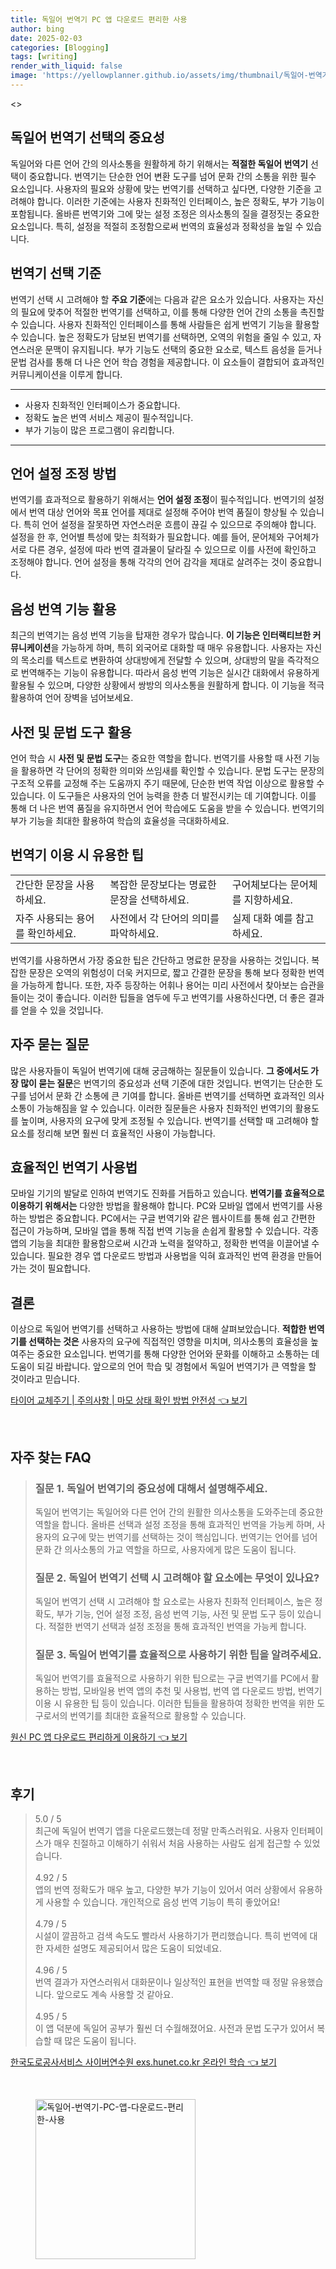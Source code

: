 ```yaml
---
title: 독일어 번역기 PC 앱 다운로드 편리한 사용
author: bing
date: 2025-02-03
categories: [Blogging]
tags: [writing]
render_with_liquid: false
image: 'https://yellowplanner.github.io/assets/img/thumbnail/독일어-번역기-PC-앱-다운로드-편리한-사용.webp'
---
```

<p><>
<head>
    <title>독일어 번역기 선택 및 설정</title>
</head>
<body></p>

<h2 id='번역기 선택의 중요성'>독일어 번역기 선택의 중요성</h2>

<p>독일어와 다른 언어 간의 의사소통을 원활하게 하기 위해서는 <b>적절한 독일어 번역기</b> 선택이 중요합니다. 번역기는 단순한 언어 변환 도구를 넘어 문화 간의 소통을 위한 필수 요소입니다. 사용자의 필요와 상황에 맞는 번역기를 선택하고 싶다면, 다양한 기준을 고려해야 합니다. 이러한 기준에는 사용자 친화적인 인터페이스, 높은 정확도, 부가 기능이 포함됩니다. 올바른 번역기와 그에 맞는 설정 조정은 의사소통의 질을 결정짓는 중요한 요소입니다. 특히, 설정을 적절히 조정함으로써 번역의 효율성과 정확성을 높일 수 있습니다.</p>

<h2 id='번역기 선택 기준'>번역기 선택 기준</h2>

<p>번역기 선택 시 고려해야 할 <b>주요 기준</b>에는 다음과 같은 요소가 있습니다. 사용자는 자신의 필요에 맞추어 적절한 번역기를 선택하고, 이를 통해 다양한 언어 간의 소통을 촉진할 수 있습니다. 사용자 친화적인 인터페이스를 통해 사람들은 쉽게 번역기 기능을 활용할 수 있습니다. 높은 정확도가 담보된 번역기를 선택하면, 오역의 위험을 줄일 수 있고, 자연스러운 문맥이 유지됩니다. 부가 기능도 선택의 중요한 요소로, 텍스트 음성을 듣거나 문법 검사를 통해 더 나은 언어 학습 경험을 제공합니다. 이 요소들이 결합되어 효과적인 커뮤니케이션을 이루게 합니다.</p>

<hr />

<ul>
    <li>사용자 친화적인 인터페이스가 중요합니다.</li>
    <li>정확도 높은 번역 서비스 제공이 필수적입니다.</li>
    <li>부가 기능이 많은 프로그램이 유리합니다.</li>
</ul>

<hr />

<h2 id='언어 설정 조정 방법'>언어 설정 조정 방법</h2>

<p>번역기를 효과적으로 활용하기 위해서는 <b>언어 설정 조정</b>이 필수적입니다. 번역기의 설정에서 번역 대상 언어와 목표 언어를 제대로 설정해 주어야 번역 품질이 향상될 수 있습니다. 특히 언어 설정을 잘못하면 자연스러운 흐름이 끊길 수 있으므로 주의해야 합니다. 설정을 한 후, 언어별 특성에 맞는 최적화가 필요합니다. 예를 들어, 문어체와 구어체가 서로 다른 경우, 설정에 따라 번역 결과물이 달라질 수 있으므로 이를 사전에 확인하고 조정해야 합니다. 언어 설정을 통해 각각의 언어 감각을 제대로 살려주는 것이 중요합니다.</p>

<h2 id='음성 번역 기능 활용'>음성 번역 기능 활용</h2>

<p>최근의 번역기는 음성 번역 기능을 탑재한 경우가 많습니다. <b>이 기능은 인터랙티브한 커뮤니케이션</b>을 가능하게 하며, 특히 외국어로 대화할 때 매우 유용합니다. 사용자는 자신의 목소리를 텍스트로 변환하여 상대방에게 전달할 수 있으며, 상대방의 말을 즉각적으로 번역해주는 기능이 유용합니다. 따라서 음성 번역 기능은 실시간 대화에서 유용하게 활용될 수 있으며, 다양한 상황에서 쌍방의 의사소통을 원활하게 합니다. 이 기능을 적극 활용하여 언어 장벽을 넘어보세요.</p>

<h2 id='사전 및 문법 도구 활용'>사전 및 문법 도구 활용</h2>

<p>언어 학습 시 <b>사전 및 문법 도구</b>는 중요한 역할을 합니다. 번역기를 사용할 때 사전 기능을 활용하면 각 단어의 정확한 의미와 쓰임새를 확인할 수 있습니다. 문법 도구는 문장의 구조적 오류를 교정해 주는 도움까지 주기 때문에, 단순한 번역 작업 이상으로 활용할 수 있습니다. 이 도구들은 사용자의 언어 능력을 한층 더 발전시키는 데 기여합니다. 이를 통해 더 나은 번역 품질을 유지하면서 언어 학습에도 도움을 받을 수 있습니다. 번역기의 부가 기능을 최대한 활용하여 학습의 효율성을 극대화하세요.</p>

<h2 id='번역기 이용 시 유용한 팁'>번역기 이용 시 유용한 팁</h2>

<table>
    <tr>
        <td>간단한 문장을 사용하세요.</td>
        <td>복잡한 문장보다는 명료한 문장을 선택하세요.</td>
        <td>구어체보다는 문어체를 지향하세요.</td>
    </tr>
    <tr>
        <td>자주 사용되는 용어를 확인하세요.</td>
        <td>사전에서 각 단어의 의미를 파악하세요.</td>
        <td>실제 대화 예를 참고하세요.</td>
    </tr>
</table>

<p>번역기를 사용하면서 가장 중요한 팁은 간단하고 명료한 문장을 사용하는 것입니다. 복잡한 문장은 오역의 위험성이 더욱 커지므로, 짧고 간결한 문장을 통해 보다 정확한 번역을 가능하게 합니다. 또한, 자주 등장하는 어휘나 용어는 미리 사전에서 찾아보는 습관을 들이는 것이 좋습니다. 이러한 팁들을 염두에 두고 번역기를 사용하신다면, 더 좋은 결과를 얻을 수 있을 것입니다.</p>

<h2 id='자주 묻는 질문'>자주 묻는 질문</h2>

<p>많은 사용자들이 독일어 번역기에 대해 궁금해하는 질문들이 있습니다. <b>그 중에서도 가장 많이 묻는 질문</b>은 번역기의 중요성과 선택 기준에 대한 것입니다. 번역기는 단순한 도구를 넘어서 문화 간 소통에 큰 기여를 합니다. 올바른 번역기를 선택하면 효과적인 의사소통이 가능해짐을 알 수 있습니다. 이러한 질문들은 사용자 친화적인 번역기의 활용도를 높이며, 사용자의 요구에 맞게 조정될 수 있습니다. 번역기를 선택할 때 고려해야 할 요소를 정리해 보면 훨씬 더 효율적인 사용이 가능합니다.</p>

<h2 id='효율적인 번역기 사용법'>효율적인 번역기 사용법</h2>

<p>모바일 기기의 발달로 인하여 번역기도 진화를 거듭하고 있습니다. <b>번역기를 효율적으로 이용하기 위해서는</b> 다양한 방법을 활용해야 합니다. PC와 모바일 앱에서 번역기를 사용하는 방법은 중요합니다. PC에서는 구글 번역기와 같은 웹사이트를 통해 쉽고 간편한 접근이 가능하며, 모바일 앱을 통해 직접 번역 기능을 손쉽게 활용할 수 있습니다. 각종 앱의 기능을 최대한 활용함으로써 시간과 노력을 절약하고, 정확한 번역을 이끌어낼 수 있습니다. 필요한 경우 앱 다운로드 방법과 사용법을 익혀 효과적인 번역 환경을 만들어 가는 것이 필요합니다.</p>

<h2 id='결론'>결론</h2>

<p>이상으로 독일어 번역기를 선택하고 사용하는 방법에 대해 살펴보았습니다. <b>적합한 번역기를 선택하는 것은</b> 사용자의 요구에 직접적인 영향을 미치며, 의사소통의 효율성을 높여주는 중요한 요소입니다. 번역기를 통해 다양한 언어와 문화를 이해하고 소통하는 데 도움이 되길 바랍니다. 앞으로의 언어 학습 및 경험에서 독일어 번역기가 큰 역할을 할 것이라고 믿습니다.</p>

<p></body>
</></p>
<p><a class="click-button" title="타이어 교체주기 | 주의사항 | 마모 상태 확인 방법 안전성" href="https://yellowplanner.github.io/posts/%ED%83%80%EC%9D%B4%EC%96%B4-%EA%B5%90%EC%B2%B4%EC%A3%BC%EA%B8%B0-%EC%A3%BC%EC%9D%98%EC%82%AC%ED%95%AD-%EB%A7%88%EB%AA%A8-%EC%83%81%ED%83%9C-%ED%99%95%EC%9D%B8-%EB%B0%A9%EB%B2%95-%EC%95%88%EC%A0%84%EC%84%B1/" rel="dofollow">타이어 교체주기 | 주의사항 | 마모 상태 확인 방법 안전성 👈 보기</a></p><br>
<h2 id='자주_찾는_FAQ'>자주 찾는 FAQ</h2>
<div itemscope="" itemtype="https://schema.org/FAQPage"> 
<blockquote> 
<div itemscope="" itemprop="mainEntity" itemtype="https://schema.org/Question"> 
<h3 itemprop="name">질문 1. 독일어 번역기의 중요성에 대해서 설명해주세요.</h3> 
<div itemscope="" itemprop="acceptedAnswer" itemtype="https://schema.org/Answer"> 
<span itemprop="text"> 
<p>독일어 번역기는 독일어와 다른 언어 간의 원활한 의사소통을 도와주는데 중요한 역할을 합니다. 올바른 선택과 설정 조정을 통해 효과적인 번역을 가능케 하며, 사용자의 요구에 맞는 번역기를 선택하는 것이 핵심입니다. 번역기는 언어를 넘어 문화 간 의사소통의 가교 역할을 하므로, 사용자에게 많은 도움이 됩니다.</p> 
</span> 
</div> 
</div> 

<div itemscope="" itemprop="mainEntity" itemtype="https://schema.org/Question"> 
<h3 itemprop="name">질문 2. 독일어 번역기 선택 시 고려해야 할 요소에는 무엇이 있나요?</h3> 
<div itemscope="" itemprop="acceptedAnswer" itemtype="https://schema.org/Answer"> 
<span itemprop="text"> 
<p>독일어 번역기 선택 시 고려해야 할 요소로는 사용자 친화적 인터페이스, 높은 정확도, 부가 기능, 언어 설정 조정, 음성 번역 기능, 사전 및 문법 도구 등이 있습니다. 적절한 번역기 선택과 설정 조정을 통해 효과적인 번역을 가능케 합니다.</p> 
</span> 
</div> 
</div> 

<div itemscope="" itemprop="mainEntity" itemtype="https://schema.org/Question"> 
<h3 itemprop="name">질문 3. 독일어 번역기를 효율적으로 사용하기 위한 팁을 알려주세요.</h3> 
<div itemscope="" itemprop="acceptedAnswer" itemtype="https://schema.org/Answer"> 
<span itemprop="text"> 
<p>독일어 번역기를 효율적으로 사용하기 위한 팁으로는 구글 번역기를 PC에서 활용하는 방법, 모바일용 번역 앱의 추천 및 사용법, 번역 앱 다운로드 방법, 번역기 이용 시 유용한 팁 등이 있습니다. 이러한 팁들을 활용하여 정확한 번역을 위한 도구로서의 번역기를 최대한 효율적으로 활용할 수 있습니다.</p> 
</span> 
</div> 
</div> 

</blockquote> 
</div>
<p><a class="click-button" title="원신 PC 앱 다운로드 편리하게 이용하기" href="https://yellowplanner.github.io/posts/%EC%9B%90%EC%8B%A0-PC-%EC%95%B1-%EB%8B%A4%EC%9A%B4%EB%A1%9C%EB%93%9C-%ED%8E%B8%EB%A6%AC%ED%95%98%EA%B2%8C-%EC%9D%B4%EC%9A%A9%ED%95%98%EA%B8%B0/" rel="dofollow">원신 PC 앱 다운로드 편리하게 이용하기 👈 보기</a></p><br>
<h2 id='후기'>후기</h2>
<div itemscope itemtype="https://schema.org/Product">
  <blockquote>
  <div itemprop="review" itemscope itemtype="https://schema.org/Review">
      <div itemprop="reviewRating" itemscope itemtype="https://schema.org/Rating"> <span itemprop="ratingValue">5.0</span> / <span itemprop="bestRating">5</span> </div>
      <span itemprop="reviewBody">최근에 독일어 번역기 앱을 다운로드했는데 정말 만족스러워요. 사용자 인터페이스가 매우 친절하고 이해하기 쉬워서 처음 사용하는 사람도 쉽게 접근할 수 있었습니다.</span>
  </div>
  <br>
  <div itemprop="review" itemscope itemtype="https://schema.org/Review">
      <div itemprop="reviewRating" itemscope itemtype="https://schema.org/Rating"> <span itemprop="ratingValue">4.92</span> / <span itemprop="bestRating">5</span> </div>
      <span itemprop="reviewBody">앱의 번역 정확도가 매우 높고, 다양한 부가 기능이 있어서 여러 상황에서 유용하게 사용할 수 있습니다. 개인적으로 음성 번역 기능이 특히 좋았어요!</span>
  </div>
  <br>
  <div itemprop="review" itemscope itemtype="https://schema.org/Review">
      <div itemprop="reviewRating" itemscope itemtype="https://schema.org/Rating"> <span itemprop="ratingValue">4.79</span> / <span itemprop="bestRating">5</span> </div>
      <span itemprop="reviewBody">시설이 깔끔하고 검색 속도도 빨라서 사용하기가 편리했습니다. 특히 번역에 대한 자세한 설명도 제공되어서 많은 도움이 되었네요.</span>
  </div>
  <br>
  <div itemprop="review" itemscope itemtype="https://schema.org/Review">
      <div itemprop="reviewRating" itemscope itemtype="https://schema.org/Rating"> <span itemprop="ratingValue">4.96</span> / <span itemprop="bestRating">5</span> </div>
      <span itemprop="reviewBody">번역 결과가 자연스러워서 대화문이나 일상적인 표현을 번역할 때 정말 유용했습니다. 앞으로도 계속 사용할 것 같아요.</span>
  </div>
  <br>
  <div itemprop="review" itemscope itemtype="https://schema.org/Review">
      <div itemprop="reviewRating" itemscope itemtype="https://schema.org/Rating"> <span itemprop="ratingValue">4.95</span> / <span itemprop="bestRating">5</span> </div>
      <span itemprop="reviewBody">이 앱 덕분에 독일어 공부가 훨씬 더 수월해졌어요. 사전과 문법 도구가 있어서 복습할 때 많은 도움이 됩니다.</span>
  </div>
  </blockquote>
</div>
<p><a class="click-button" title="한국도로공사서비스 사이버연수원 exs.hunet.co.kr 온라인 학습" href="https://yellowplanner.github.io/posts/%ED%95%9C%EA%B5%AD%EB%8F%84%EB%A1%9C%EA%B3%B5%EC%82%AC%EC%84%9C%EB%B9%84%EC%8A%A4-%EC%82%AC%EC%9D%B4%EB%B2%84%EC%97%B0%EC%88%98%EC%9B%90-exs.hunet.co.kr-%EC%98%A8%EB%9D%BC%EC%9D%B8-%ED%95%99%EC%8A%B5/" rel="dofollow">한국도로공사서비스 사이버연수원 exs.hunet.co.kr 온라인 학습 👈 보기</a></p><br>
<figure class="image"><img src="https://yellowplanner.github.io/assets/img/thumbnail/독일어-번역기-PC-앱-다운로드-편리한-사용.webp" alt="독일어-번역기-PC-앱-다운로드-편리한-사용" width="256" height="256"></figure>